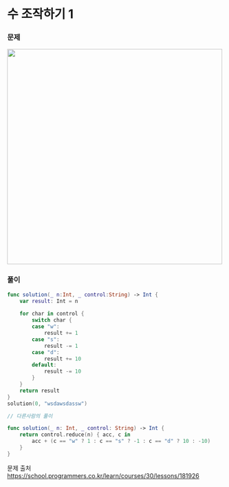 # 수 조작하기 1

### 문제
<img src="https://github.com/user-attachments/assets/89a47425-b49b-4e36-b6c6-00849a50f625" width="500" >


### 풀이 <br>
```swift 
func solution(_ n:Int, _ control:String) -> Int {
    var result: Int = n
    
    for char in control {
        switch char {
        case "w":
            result += 1
        case "s":
            result -= 1
        case "d":
            result += 10
        default:
            result -= 10
        }
    }
    return result
}
solution(0, "wsdawsdassw")

// 다른사람의 풀이

func solution(_ n: Int, _ control: String) -> Int {
    return control.reduce(n) { acc, c in
        acc + (c == "w" ? 1 : c == "s" ? -1 : c == "d" ? 10 : -10)
    }
}
```

문제 출처 <br>
https://school.programmers.co.kr/learn/courses/30/lessons/181926
